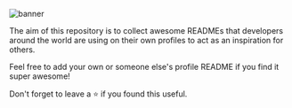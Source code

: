 ![banner](https://user-images.githubusercontent.com/23727056/87433896-78ae9700-c607-11ea-9ca6-9cdbe3f67998.jpg)



The aim of this repository is to collect awesome READMEs that developers around the world are using on their own profiles to act as an inspiration for others. 

Feel free to add your own or someone else's profile README if you find it super awesome! 

Don't forget to leave a ⭐ if you found this useful.
